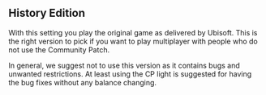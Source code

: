 ## History Edition

With this setting you play the original game as delivered by Ubisoft.
This is the right version to pick if you want to play multiplayer with people who do not use the Community Patch.

In general, we suggest not to use this version as it contains bugs and unwanted restrictions.
At least using the CP light is suggested for having the bug fixes without any balance changing.